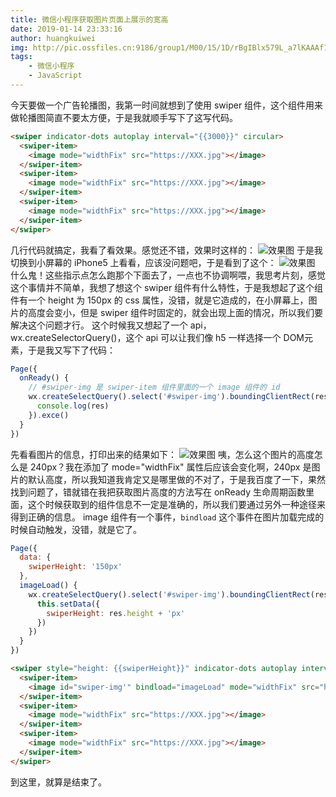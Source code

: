 ```yaml
---
title: 微信小程序获取图片页面上展示的宽高
date: 2019-01-14 23:33:16
author: huangkuiwei
img: http://pic.ossfiles.cn:9186/group1/M00/15/1D/rBgIBlx579L_a7lKAAAf12qXaR0168.jpg
tags: 
    - 微信小程序
    - JavaScript
---
```

今天要做一个广告轮播图，我第一时间就想到了使用 swiper 组件，这个组件用来做轮播图简直不要太方便，于是我就顺手写下了这写代码。
```html
<swiper indicator-dots autoplay interval="{{3000}}" circular>
  <swiper-item>
    <image mode="widthFix" src="https://XXX.jpg"></image>
  </swiper-item>
  <swiper-item>
    <image mode="widthFix" src="https://XXX.jpg"></image>
  </swiper-item>
  <swiper-item>
    <image mode="widthFix" src="https://XXX.jpg"></image>
  </swiper-item>
</swiper>
```
几行代码就搞定，我看了看效果。感觉还不错，效果时这样的：
![效果图](/medias/postimages/14.gif "效果图")
于是我切换到小屏幕的 iPhone5 上看看，应该没问题吧，于是看到了这个：
![效果图](/medias/postimages/15.gif "效果图")
什么鬼！这些指示点怎么跑那个下面去了，一点也不协调啊喂，我思考片刻，感觉这个事情并不简单，我想了想这个 swiper 组件有什么特性，于是我想起了这个组件有一个 height 为 150px 的 css 属性，没错，就是它造成的，在小屏幕上，图片的高度会变小，但是 swiper 组件时固定的，就会出现上面的情况，所以我们要解决这个问题才行。
这个时候我又想起了一个 api，wx.createSelectorQuery()，这个 api 可以让我们像 h5 一样选择一个 DOM元素，于是我又写下了代码：
```javascript
Page({
  onReady() {
    // #swiper-img 是 swiper-item 组件里面的一个 image 组件的 id
    wx.createSelectQuery().select('#swiper-img').boundingClientRect(res => {
      console.log(res)
    }).exce()
  }
})
```
先看看图片的信息，打印出来的结果如下：
![效果图](/medias/postimages/16.png "效果图")
咦，怎么这个图片的高度怎么是 240px？我在添加了 mode="widthFix" 属性后应该会变化啊，240px 是图片的默认高度，所以我知道我肯定又是哪里做的不对了，于是我百度了一下，果然找到问题了，错就错在我把获取图片高度的方法写在 onReady 生命周期函数里面，这个时候获取到的组件信息不一定是准确的，所以我们要通过另外一种途径来得到正确的信息。
image 组件有一个事件，`bindload` 这个事件在图片加载完成的时候自动触发，没错，就是它了。
```javascript
Page({
  data: {
    swiperHeight: '150px'
  },
  imageLoad() {
    wx.createSelectQuery().select('#swiper-img').boundingClientRect(res => {
      this.setData({
        swiperHeight: res.height + 'px'
      })
    })
  }
})
```
```html
<swiper style="height: {{swiperHeight}}" indicator-dots autoplay interval="{{3000}}" circular>
  <swiper-item>
    <image id="swiper-img'" bindload="imageLoad" mode="widthFix" src="https://XXX.jpg"></image>
  </swiper-item>
  <swiper-item>
    <image mode="widthFix" src="https://XXX.jpg"></image>
  </swiper-item>
  <swiper-item>
    <image mode="widthFix" src="https://XXX.jpg"></image>
  </swiper-item>
</swiper>
```
到这里，就算是结束了。